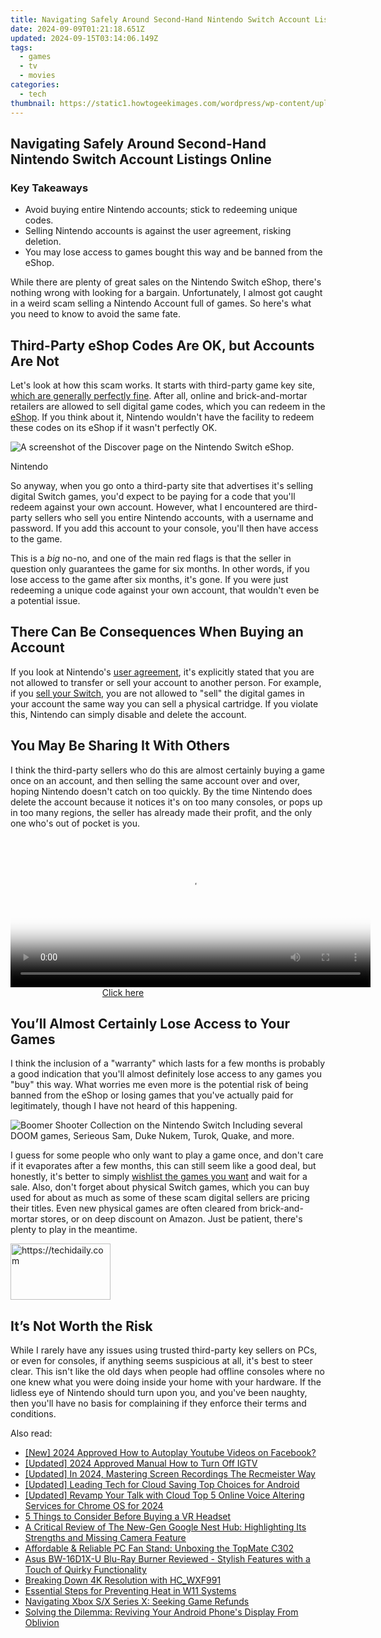 ```yaml
---
title: Navigating Safely Around Second-Hand Nintendo Switch Account Listings Online
date: 2024-09-09T01:21:18.651Z
updated: 2024-09-15T03:14:06.149Z
tags:
  - games
  - tv
  - movies
categories:
  - tech
thumbnail: https://static1.howtogeekimages.com/wordpress/wp-content/uploads/2024/07/5.jpg
---
```


## Navigating Safely Around Second-Hand Nintendo Switch Account Listings Online

### Key Takeaways

* Avoid buying entire Nintendo accounts; stick to redeeming unique codes.
* Selling Nintendo accounts is against the user agreement, risking deletion.
* You may lose access to games bought this way and be banned from the eShop.

 While there are plenty of great sales on the Nintendo Switch eShop, there's nothing wrong with looking for a bargain. Unfortunately, I almost got caught in a weird scam selling a Nintendo Account full of games. So here's what you need to know to avoid the same fate.

##  Third-Party eShop Codes Are OK, but Accounts Are Not

 Let's look at how this scam works. It starts with third-party game key site, [which are generally perfectly fine](https://fake-location.techidaily.com/in-2024-5-best-route-generator-apps-you-should-try-on-itel-p40plus-drfone-by-drfone-virtual-android/). After all, online and brick-and-mortar retailers are allowed to sell digital game codes, which you can redeem in the [eShop](https://facebook-video-files.techidaily.com/updated-facebook-slideshow-maker-how-to-make-a-facebook-slideshow/). If you think about it, Nintendo wouldn't have the facility to redeem these codes on its eShop if it wasn't perfectly OK.

![A screenshot of the Discover page on the Nintendo Switch eShop.](https://static1.howtogeekimages.com/wordpress/wp-content/uploads/2024/07/6.jpg) 

Nintendo

 So anyway, when you go onto a third-party site that advertises it's selling digital Switch games, you'd expect to be paying for a code that you'll redeem against your own account. However, what I encountered are third-party sellers who sell you entire Nintendo accounts, with a username and password. If you add this account to your console, you'll then have access to the game.

 This is a _big_ no-no, and one of the main red flags is that the seller in question only guarantees the game for six months. In other words, if you lose access to the game after six months, it's gone. If you were just redeeming a unique code against your own account, that wouldn't even be a potential issue.

##  There Can Be Consequences When Buying an Account

 If you look at Nintendo's [user agreement](https://accounts.nintendo.com/term/eula/US), it's explicitly stated that you are not allowed to transfer or sell your account to another person. For example, if you [sell your Switch](https://some-techniques.techidaily.com/in-2024-from-ordinary-to-epic-iphones-best-landscape-tricks/), you are not allowed to "sell" the digital games in your account the same way you can sell a physical cartridge. If you violate this, Nintendo can simply disable and delete the account.

##  You May Be Sharing It With Others

 I think the third-party sellers who do this are almost certainly buying a game once on an account, and then selling the same account over and over, hoping Nintendo doesn't catch on too quickly. By the time Nintendo does delete the account because it notices it's on too many consoles, or pops up in too many regions, the seller has already made their profit, and the only one who's out of pocket is you.

<!-- affiliate ads begin -->
<span id="1982462">
					<video width="576" height="240" style="cursor:pointer"
           poster="//a.impactradius-go.com/display-clicktoplayimage/1982462.png"
           onclick="if(!this.playClicked){this.play();this.setAttribute('controls',true);this.playClicked=true;}">
	   <source src="//a.impactradius-go.com/display-ad/22993-1982462">
	   <img src="//a.impactradius-go.com/display-clicktoplayimage/1982462.png" style="border: none; height: 100%; width: 100%; object-fit: contain">
	</video>
	<div style="width:360px;text-align:center"><a href="javascript:window.open(decodeURIComponent('https%3A%2F%2Fhomestyler.sjv.io%2Fc%2F5597632%2F1982462%2F22993'), '_blank');void(0);">Click here</a></div>
</span>
<img height="0" width="0" src="https://imp.pxf.io/i/5597632/1982462/22993" style="position:absolute;visibility:hidden;" border="0" />
<!-- affiliate ads end -->

##  You’ll Almost Certainly Lose Access to Your Games

 I think the inclusion of a "warranty" which lasts for a few months is probably a good indication that you'll almost definitely lose access to any games you "buy" this way. What worries me even more is the potential risk of being banned from the eShop or losing games that you've actually paid for legitimately, though I have not heard of this happening.

![Boomer Shooter Collection on the Nintendo Switch Including several DOOM games, Serieous Sam, Duke Nukem, Turok, Quake, and more.](https://static1.howtogeekimages.com/wordpress/wp-content/uploads/2023/11/boomer-shooters-switch.jpeg) 

 I guess for some people who only want to play a game once, and don't care if it evaporates after a few months, this can still seem like a good deal, but honestly, it's better to simply [wishlist the games you want](https://sim-unlock.techidaily.com/how-to-change-your-sim-pin-code-on-your-poco-f5-pro-5g-phone-by-drfone-android/) and wait for a sale. Also, don't forget about physical Switch games, which you can buy used for about as much as some of these scam digital sellers are pricing their titles. Even new physical games are often cleared from brick-and-mortar stores, or on deep discount on Amazon. Just be patient, there's plenty to play in the meantime.

<!-- affiliate ads begin -->
<a href="https://aligracehair.sjv.io/c/5597632/2135396/19272" target="_top" id="2135396">
  <img src="//a.impactradius-go.com/display-ad/19272-2135396" border="0" alt="https://techidaily.com" width="160" height="90"/>
</a>
<img height="0" width="0" src="https://aligracehair.sjv.io/i/5597632/2135396/19272" style="position:absolute;visibility:hidden;" border="0" />
<!-- affiliate ads end -->

##  It’s Not Worth the Risk

 While I rarely have any issues using trusted third-party key sellers on PCs, or even for consoles, if anything seems suspicious at all, it's best to steer clear. This isn't like the old days when people had offline consoles where no one knew what you were doing inside your home with your hardware. If the lidless eye of Nintendo should turn upon you, and you've been naughty, then you'll have no basis for complaining if they enforce their terms and conditions.

<ins class="adsbygoogle"
     style="display:block"
     data-ad-format="autorelaxed"
     data-ad-client="ca-pub-7571918770474297"
     data-ad-slot="1223367746"></ins>

<ins class="adsbygoogle"
     style="display:block"
     data-ad-client="ca-pub-7571918770474297"
     data-ad-slot="8358498916"
     data-ad-format="auto"
     data-full-width-responsive="true"></ins>

<span class="atpl-alsoreadstyle">Also read:</span>
<div><ul>
<li><a href="https://facebook-video-content.techidaily.com/new-2024-approved-how-to-autoplay-youtube-videos-on-facebook/"><u>[New] 2024 Approved How to Autoplay Youtube Videos on Facebook?</u></a></li>
<li><a href="https://instagram-video-recordings.techidaily.com/updated-2024-approved-manual-how-to-turn-off-igtv/"><u>[Updated] 2024 Approved Manual How to Turn Off IGTV</u></a></li>
<li><a href="https://on-screen-recording.techidaily.com/updated-in-2024-mastering-screen-recordings-the-recmeister-way/"><u>[Updated] In 2024, Mastering Screen Recordings The Recmeister Way</u></a></li>
<li><a href="https://extra-support.techidaily.com/updated-leading-tech-for-cloud-saving-top-choices-for-android/"><u>[Updated] Leading Tech for Cloud Saving Top Choices for Android</u></a></li>
<li><a href="https://fox-cloud.techidaily.com/updated-revamp-your-talk-with-cloud-top-5-online-voice-altering-services-for-chrome-os-for-2024/"><u>[Updated] Revamp Your Talk with Cloud Top 5 Online Voice Altering Services for Chrome OS for 2024</u></a></li>
<li><a href="https://buynow-help.techidaily.com/5-things-to-consider-before-buying-a-vr-headset/"><u>5 Things to Consider Before Buying a VR Headset</u></a></li>
<li><a href="https://buynow-help.techidaily.com/a-critical-review-of-the-new-gen-google-nest-hub-highlighting-its-strengths-and-missing-camera-feature/"><u>A Critical Review of The New-Gen Google Nest Hub: Highlighting Its Strengths and Missing Camera Feature</u></a></li>
<li><a href="https://buynow-help.techidaily.com/affordable-and-reliable-pc-fan-stand-unboxing-the-topmate-c302/"><u>Affordable & Reliable PC Fan Stand: Unboxing the TopMate C302</u></a></li>
<li><a href="https://buynow-help.techidaily.com/asus-bw-16d1x-u-blu-ray-burner-reviewed-stylish-features-with-a-touch-of-quirky-functionality/"><u>Asus BW-16D1X-U Blu-Ray Burner Reviewed - Stylish Features with a Touch of Quirky Functionality</u></a></li>
<li><a href="https://buynow-help.techidaily.com/breaking-down-4k-resolution-with-hcwxf991/"><u>Breaking Down 4K Resolution with HC_WXF991</u></a></li>
<li><a href="https://win11.techidaily.com/essential-steps-for-preventing-heat-in-w11-systems/"><u>Essential Steps for Preventing Heat in W11 Systems</u></a></li>
<li><a href="https://games-able.techidaily.com/navigating-xbox-sx-series-x-seeking-game-refunds/"><u>Navigating Xbox S/X Series X: Seeking Game Refunds</u></a></li>
<li><a href="https://techno-recovery.techidaily.com/solving-the-dilemma-reviving-your-android-phones-display-from-oblivion/"><u>Solving the Dilemma: Reviving Your Android Phone's Display From Oblivion</u></a></li>
</ul></div>

